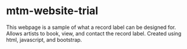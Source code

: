 # mtm-website-trial
This webpage is a sample of what a record label can be designed for. Allows artists to book, view, and contact the record label. Created using html, javascript, and bootstrap.
